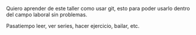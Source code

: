 Quiero aprender de este taller como usar git, 
esto para poder usarlo dentro del campo laboral sin problemas.

Pasatiempo leer, ver series, hacer ejercicio, bailar, etc.